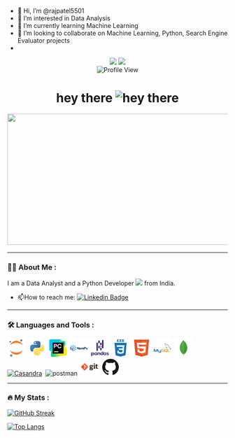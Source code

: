 - 👋 Hi, I’m @rajpatel5501
- 👀 I’m interested in Data Analysis
- 🌱 I’m currently learning Machine Learning
- 💞️ I’m looking to collaborate on Machine Learning, Python, Search Engine Evaluator projects
- 

<div id="header" align="center">
  <img src="https://media.giphy.com/media/M9gbBd9nbDrOTu1Mqx/giphy.gif" width="100"/>
   <img src="https://media.giphy.com/media/FNZu5WLYcePHMZffiZ/giphy.gif" width="100"/>
</div>

 
 <div id="badges" align="center">
<img src="https://komarev.com/ghpvc/?username=akashdeep364&style=flat-square&color=blue" alt="Profile View"/>
<h1>
  hey there
  <img src="https://media.giphy.com/media/hvRJCLFzcasrR4ia7z/giphy.gif" width="30px" alt="hey there"/>
</h1>
</div>



<div align="center">
  <img src="https://media.giphy.com/media/dWesBcTLavkZuG35MI/giphy.gif" width="600" height="300"/>
</div>

---

### :man_technologist: About Me :

I am a Data Analyst and a Python Developer <img src="https://media.giphy.com/media/WUlplcMpOCEmTGBtBW/giphy.gif" width="30"> from India.







- :mailbox:How to reach me: [![Linkedin Badge](https://img.shields.io/badge/LinkedIn-blue?style=for-the-badge&logo=linkedin&logoColor=white)](https://www.linkedin.com/in/raj-patel-8182a11a2/)

---

### :hammer_and_wrench: Languages and Tools :
<div>

  <img src="https://github.com/devicons/devicon/blob/master/icons/jupyter/jupyter-original.svg"  title="jupyter" alt="jupyter" width="40" height="40"/>&nbsp;
  <img src="https://github.com/devicons/devicon/blob/master/icons/python/python-original.svg"  title="python" alt="python" width="40" height="40"/>&nbsp;
  <img src="https://github.com/devicons/devicon/blob/master/icons/pycharm/pycharm-original.svg"  title="pycharm" alt="pycharm" width="40" height="40"/>&nbsp;
  <img src="https://github.com/devicons/devicon/blob/master/icons/numpy/numpy-original-wordmark.svg"  title="numpy" alt="numpy" width="40" height="40"/>&nbsp;
  <img src="https://github.com/devicons/devicon/blob/master/icons/pandas/pandas-original-wordmark.svg"  title="pandas" alt="pandas" width="40" height="40"/>&nbsp;
  <img src="https://github.com/devicons/devicon/blob/master/icons/css3/css3-plain-wordmark.svg"  title="CSS3" alt="CSS" width="40" height="40"/>&nbsp;
  <img src="https://github.com/devicons/devicon/blob/master/icons/html5/html5-original.svg" title="HTML5" alt="HTML" width="40" height="40"/>&nbsp;
  <img src="https://github.com/devicons/devicon/blob/master/icons/mysql/mysql-original-wordmark.svg" title="MySQL"  alt="MySQL" width="40" height="40"/>&nbsp;
  <img src="https://github.com/devicons/devicon/blob/master/icons/mongodb/mongodb-original.svg" title="mongodb"  alt="mongodb" width="40" height="40"/>&nbsp;
  [![Casandra](https://i.imgur.com/Gw68kZ4.png)](http://cassandra.apache.org/)&nbsp;
  <img src="https://github.com/gilbarbara/logos/blob/logos/postman.svg" title="heroku" alt="postman" width="150" height="40"/>&nbsp;
  <img src="https://github.com/devicons/devicon/blob/master/icons/git/git-original-wordmark.svg" title="Git" alt="Git" width="40" height="40"/>&nbsp;
  <img src="https://github.com/devicons/devicon/blob/master/icons/github/github-original.svg" title="github" alt="github" width="40" height="40"/>&nbsp;
  
</div>


---

### :fire: My Stats :
[![GitHub Streak](http://github-readme-streak-stats.herokuapp.com?user=rajpatel5501&theme=dark&background=000000)](https://git.io/streak-stats)


[![Top Langs](https://github-readme-stats.vercel.app/api/top-langs/?username=rajpatel5501&layout=compact&theme=vision-friendly-dark)](https://github.com/anuraghazra/github-readme-stats)



<!---
rajpatel5501/rajpatel5501 is a ✨ special ✨ repository because its `README.md` (this file) appears on your GitHub profile.
You can click the Preview link to take a look at your changes.
--->
